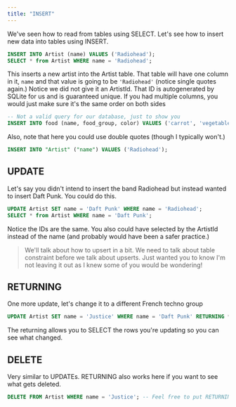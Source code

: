 ```yaml
---
title: "INSERT"
---
```


We've seen how to read from tables using SELECT. Let's see how to insert new data into tables using INSERT.

```sql
INSERT INTO Artist (name) VALUES ('Radiohead');
SELECT * from Artist WHERE name = 'Radiohead';
```

This inserts a new artist into the Artist table. That table will have one column in it, `name` and that value is going to be `'Radiohead'` (notice single quotes again.) Notice we did not give it an ArtistId. That ID is autogenerated by SQLite for us and is guaranteed unique. If you had multiple columns, you would just make sure it's the same order on both sides

```sql
-- Not a valid query for our database, just to show you
INSERT INTO food (name, food_group, color) VALUES ('carrot', 'vegetable', 'orange'); -- notice the order is the same
```

Also, note that here you could use double quotes (though I typically won't.)

```sql
INSERT INTO "Artist" ("name") VALUES ('Radiohead');
```

## UPDATE

Let's say you didn't intend to insert the band Radiohead but instead wanted to insert Daft Punk. You could do this.

```sql
UPDATE Artist SET name = 'Daft Punk' WHERE name = 'Radiohead';
SELECT * from Artist WHERE name = 'Daft Punk';
```

Notice the IDs are the same. You also could have selected by the ArtistId instead of the name (and probably would have been a safer practice.)

> We'll talk about how to upsert in a bit. We need to talk about table constraint before we talk about upserts. Just wanted you to know I'm not leaving it out as I knew some of you would be wondering!

## RETURNING

One more update, let's change it to a different French techno group

```sql
UPDATE Artist SET name = 'Justice' WHERE name = 'Daft Punk' RETURNING *;
```

The returning allows you to SELECT the rows you're updating so you can see what changed.

## DELETE

Very similar to UPDATEs. RETURNING also works here if you want to see what gets deleted.

```sql
DELETE FROM Artist WHERE name = 'Justice'; -- Feel free to put RETURNING * at the end
```

